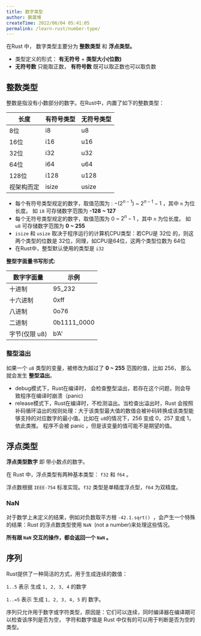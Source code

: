 ```yaml
---
title: 数字类型
author: 鹏展博
createTime: 2022/06/04 05:41:05
permalink: /learn-rust/number-type/
---
```


在Rust 中， 数字类型主要分为 **整数类型** 和 **浮点类型。**

- 类型定义的形式： **有无符号** + **类型大小(位数)**
- **无符号数** 只能取正数， **有符号数** 既可以取正数也可以取负数

## 整数类型

整数是指没有小数部分的数字。在Rust中，内置了如下的整数类型：

| 长度       | 有符号类型 | 无符号类型 |
| ---------- | ---------- | ---------- |
| 8位        | i8         | u8         |
| 16位       | i16        | u16        |
| 32位       | i32        | u32        |
| 64位       | i64        | u64        |
| 128位      | i128       | u128       |
| 视架构而定 | isize      | usize      |

- 每个有符号类型规定的数字，取值范围为 :  $-(2^{n-1})$ ~ $2^{n-1} -1$ ，其中 `n` 为位长度。
如 `i8` 可存储数字范围为 **-128 ~ 127**
- 每个无符号类型规定的数字，取值范围为 0 ~ $2^n-1$ ，其中 `n` 为位长度。
如 `u8` 可存储数字范围为 **0 ~ 255**
- `isize` 和 `usize` 取决于程序运行的计算机CPU类型：若CPU是 32位 的，则这两个类型的位数是 32位，同理，如CPU是64位，这两个类型位数为 64位
- 在Rust中，整型默认使用的类型是 `i32`

**整型字面量书写形式:**

| 数字字面量    | 示例        |
| ------------- | ----------- |
| 十进制        | 95_232      |
| 十六进制      | 0xff        |
| 八进制        | 0o76        |
| 二进制        | 0b1111_0000 |
| 字节(仅限 u8) | b’A'        |

### 整型溢出

如果一个 `u8` 类型的变量，被修改为超过了 **0 ~ 255** 范围的值，比如 256， 那么就会发生 **整型溢出**。

- debug模式下，Rust在编译时， 会检查整型溢出，若存在这个问题，则会导致程序在编译时崩溃（panic)
- release模式下，Rust在编译时，不检测溢出。当检查出溢出时，Rust 会按照补码循环溢出的规则处理：大于该类型最大值的数值会被补码转换成该类型能够支持的对应数字的最小值。比如在 `u8`的情况下，256 变成 0，257 变成 1，依此类推。
程序不会被 panic ，但是该变量的值可能不是期望的值。

## 浮点类型

**浮点类型数字** 即 带小数点的数字。

在 Rust 中，浮点类型有两种基本类型： `f32` 和 `f64` 。

浮点数根据 `IEEE-754` 标准实现。`f32` 类型是单精度浮点型，`f64` 为双精度。

### NaN

对于数学上未定义的结果，例如对负数取平方根 `-42.1.sqrt()`  ，会产生一个特殊的结果：Rust 的浮点数类型使用 `NaN`  (not a number)来处理这些情况。

**所有跟 `NaN` 交互的操作，都会返回一个 `NaN` 。**

## 序列

Rust提供了一种简洁的方式，用于生成连续的数值：

`1..5` 表示 生成 `1, 2, 3, 4` 的数字

`1..=5` 表示 生成 `1, 2, 3, 4, 5` 的 数字。

序列只允许用于数字或字符类型，原因是：它们可以连续，同时编译器在编译期可以检查该序列是否为空，
字符和数字值是 Rust 中仅有的可以用于判断是否为空的类型。
